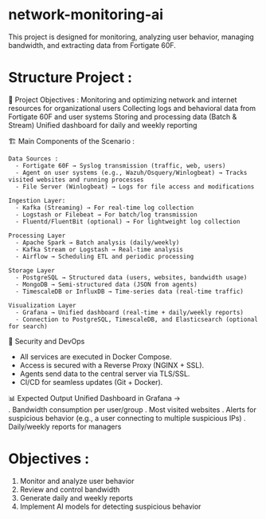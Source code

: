 # network-monitoring-ai
This project is designed for monitoring, analyzing user behavior, managing bandwidth, and extracting data from Fortigate 60F.


# Structure Project :


🎯 Project Objectives :
Monitoring and optimizing network and internet resources for organizational users
Collecting logs and behavioral data from Fortigate 60F and user systems
Storing and processing data (Batch & Stream)
Unified dashboard for daily and weekly reporting


🏗️ Main Components of the Scenario :

    Data Sources :
      - Fortigate 60F → Syslog transmission (traffic, web, users)
      - Agent on user systems (e.g., Wazuh/Osquery/Winlogbeat) → Tracks visited websites and running processes
      - File Server (Winlogbeat) → Logs for file access and modifications
    
    Ingestion Layer:
      - Kafka (Streaming) → For real-time log collection
      - Logstash or Filebeat → For batch/log transmission
      - Fluentd/FluentBit (optional) → For lightweight log collection
    
    Processing Layer
      - Apache Spark → Batch analysis (daily/weekly)
      - Kafka Stream or Logstash → Real-time analysis
      - Airflow → Scheduling ETL and periodic processing
    
    Storage Layer
      - PostgreSQL → Structured data (users, websites, bandwidth usage)
      - MongoDB → Semi-structured data (JSON from agents)
      - TimescaleDB or InfluxDB → Time-series data (real-time traffic)
    
    Visualization Layer
      - Grafana → Unified dashboard (real-time + daily/weekly reports)
      - Connection to PostgreSQL, TimescaleDB, and Elasticsearch (optional for search)


🔐 Security and DevOps
  - All services are executed in Docker Compose.
  - Access is secured with a Reverse Proxy (NGINX + SSL).
  - Agents send data to the central server via TLS/SSL.
  - CI/CD for seamless updates (Git + Docker).



📊 Expected Output
Unified Dashboard in Grafana →   
        . Bandwidth consumption per user/group
        . Most visited websites
        . Alerts for suspicious behavior (e.g., a user connecting to multiple suspicious IPs)
        . Daily/weekly reports for managers


# Objectives :
  1) Monitor and analyze user behavior
  2) Review and control bandwidth
  3) Generate daily and weekly reports
  4) Implement AI models for detecting suspicious behavior
